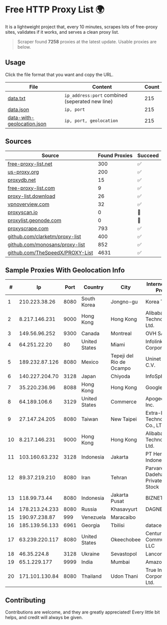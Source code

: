 
# Free HTTP Proxy List 🌍

It is a lightweight project that, every 10 minutes, scrapes lots of free-proxy sites, validates if it works, and serves a clean proxy list.


> Scraper found **7258** proxies at the latest update. Usable proxies are below.

## Usage

Click the file format that you want and copy the URL.


|File|Content|Count|
|----|-------|-----|
|[data.txt](https://raw.githubusercontent.com/themiralay/Proxy-List-World/master/data.txt)|`ip_address:port` combined (seperated new line)|215|
|[data.json](https://raw.githubusercontent.com/themiralay/Proxy-List-World/master/data.json)|`ip, port`|215|
|[data-with-geolocation.json](https://raw.githubusercontent.com/themiralay/Proxy-List-World/master/data-with-geolocation.json)|`ip, port, geolocation`|215|

## Sources

|Source|Found Proxies|Succeed|
|------|-------------|-------|
|[free-proxy-list.net](https://free-proxy-list.net)|300|✅|
|[us-proxy.org](https://www.us-proxy.org)|200|✅|
|[proxydb.net](http://proxydb.net)|15|✅|
|[free-proxy-list.com](https://free-proxy-list.com/?page=&port=&type%5B%5D=http&type%5B%5D=https&up_time=0&search=Search)|9|✅|
|[proxy-list.download](https://www.proxy-list.download/HTTP)|26|✅|
|[vpnoverview.com](https://vpnoverview.com/privacy/anonymous-browsing/free-proxy-servers)|32|✅|
|[proxyscan.io](https://www.proxyscan.io)|0|🚫|
|[proxylist.geonode.com](https://proxylist.geonode.com/api/proxy-list?limit=300&page=1&sort_by=lastChecked&sort_type=desc&protocols=http,https)|0|🚫|
|[proxyscrape.com](https://api.proxyscrape.com/v2/?request=displayproxies&protocol=http&timeout=10000&country=all&ssl=all&anonymity=all)|793|✅|
|[github.com/clarketm/proxy-list](https://raw.githubusercontent.com/clarketm/proxy-list/master/proxy-list-raw.txt)|400|✅|
|[github.com/monosans/proxy-list](https://raw.githubusercontent.com/monosans/proxy-list/main/proxies/http.txt)|852|✅|
|[github.com/TheSpeedX/PROXY-List](https://raw.githubusercontent.com/TheSpeedX/PROXY-List/master/http.txt)|4631|✅|


## Sample Proxies With Geolocation Info

|#|Ip|Port|Country|City|Internet Service Provider|
|-|--|----|-------|----|-------------------------|
|1|210.223.38.26|8080|South Korea|Jongno-gu|Korea Telecom|
|2|8.217.146.231|9000|Hong Kong|Hong Kong|Alibaba (US) Technology Co., Ltd.|
|3|149.56.96.252|9300|Canada|Montreal|OVH SAS|
|4|64.251.22.20|80|United States|Miami|Infolink Global Corporation|
|5|189.232.87.126|8080|Mexico|Tepeji del Rio de Ocampo|Uninet S.A. de C.V.|
|6|140.227.204.70|3128|Japan|Chiyoda|InfoSphere|
|7|35.220.236.96|8088|Hong Kong|Hong Kong|Google LLC|
|8|64.189.106.6|3129|United States|Commerce|Apogee Telecom Inc.|
|9|27.147.24.205|8080|Taiwan|New Taipei|Extra-Lan Technologies Co., LTD|
|10|8.217.146.231|9000|Hong Kong|Hong Kong|Alibaba (US) Technology Co., Ltd.|
|11|103.160.63.232|3128|Indonesia|Jakarta|PT Herza Digital Indonesia|
|12|89.37.219.210|8080|Iran|Tehran|Parvaresh Dadeha Co. Private Joint Stock|
|13|118.99.73.44|8080|Indonesia|Jakarta Pusat|BIZNET|
|14|178.213.24.233|8080|Russia|Khasavyurt|DAGNET|
|15|190.97.238.87|999|Venezuela|Maracaibo||
|16|185.139.56.133|6961|Georgia|Tbilisi|datacenter|
|17|63.239.220.117|8080|United States|Okeechobee|CenturyLink Communications, LLC|
|18|46.35.224.8|3128|Ukraine|Sevastopol|Lancom Ltd.|
|19|65.1.229.177|9999|India|Mumbai|Amazon.com|
|20|171.101.130.84|8080|Thailand|Udon Thani|True Internet Corporation CO. Ltd.|



## Contributing

Contributions are welcome, and they are greatly appreciated! Every
little bit helps, and credit will always be given.

